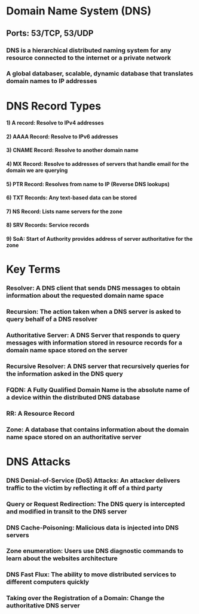 # Domain Name System (DNS)

## Ports: 53/TCP, 53/UDP

### DNS is a hierarchical distributed naming system for any resource connected to the internet or a private network

### A global databaser, scalable, dynamic database that translates domain names to IP addresses

# DNS Record Types

#### 1) A record: Resolve to IPv4 addresses

#### 2) AAAA Record: Resolve to IPv6 addresses

#### 3) CNAME Record: Resolve to another domain name

#### 4) MX Record: Resolve to addresses of servers that handle email for the domain we are querying

#### 5) PTR Record: Resolves from name to IP (Reverse DNS lookups)

#### 6) TXT Records: Any text-based data can be stored

#### 7) NS Record: Lists name servers for the zone

#### 8) SRV Records: Service records

#### 9) SoA: Start of Authority provides address of server authoritative for the zone

# Key Terms

### Resolver: A DNS client that sends DNS messages to obtain information about the requested domain name space

### Recursion: The action taken when a DNS server is asked to query behalf of a DNS resolver

### Authoritative Server: A DNS Server that responds to query messages with information stored in resource records for a domain name space stored on the server

### Recursive Resolver: A DNS server that recursively queries for the information asked in the DNS query

### FQDN: A Fully Qualified Domain Name is the absolute name of a device within the distributed DNS database

### RR: A Resource Record

### Zone: A database that contains information about the domain name space stored on an authoritative server

# DNS Attacks

### DNS Denial-of-Service (DoS) Attacks: An attacker delivers traffic to the victim by reflecting it off of a third party

### Query or Request Redirection: The DNS query is intercepted and modified in transit to the DNS server

### DNS Cache-Poisoning: Malicious data is injected into DNS servers

### Zone enumeration: Users use DNS diagnostic commands to learn about the websites architecture

### DNS Fast Flux: The ability to move distributed services to different computers quickly

### Taking over the Registration of a Domain: Change the authoritative DNS server
